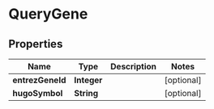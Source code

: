 

# QueryGene


## Properties

| Name | Type | Description | Notes |
|------------ | ------------- | ------------- | -------------|
|**entrezGeneId** | **Integer** |  |  [optional] |
|**hugoSymbol** | **String** |  |  [optional] |



